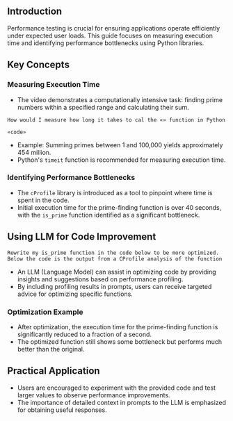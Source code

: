 ## Introduction
Performance testing is crucial for ensuring applications operate efficiently under expected user loads. This guide focuses on measuring execution time and identifying performance bottlenecks using Python libraries.

## Key Concepts
### Measuring Execution Time
- The video demonstrates a computationally intensive task: finding prime numbers within a specified range and calculating their sum.
```
How would I measure how long it takes to cal the «» function in Python

«code»
```
- Example: Summing primes between 1 and 100,000 yields approximately 454 million.
- Python's `timeit` function is recommended for measuring execution time.

### Identifying Performance Bottlenecks
- The `cProfile` library is introduced as a tool to pinpoint where time is spent in the code.
- Initial execution time for the prime-finding function is over 40 seconds, with the `is_prime` function identified as a significant bottleneck.

## Using LLM for Code Improvement
```
Rewrite my is_prime function in the code below to be more optimized. Below the code is the output from a CProfile analysis of the function
```
- An LLM (Language Model) can assist in optimizing code by providing insights and suggestions based on performance profiling.
- By including profiling results in prompts, users can receive targeted advice for optimizing specific functions.

### Optimization Example
- After optimization, the execution time for the prime-finding function is significantly reduced to a fraction of a second.
- The optimized function still shows some bottleneck but performs much better than the original.

## Practical Application
- Users are encouraged to experiment with the provided code and test larger values to observe performance improvements.
- The importance of detailed context in prompts to the LLM is emphasized for obtaining useful responses.